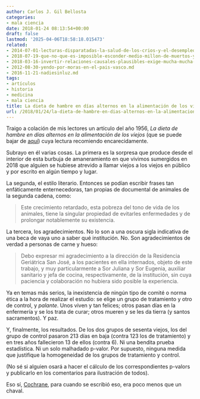 ```yaml
---
author: Carlos J. Gil Bellosta
categories:
- mala ciencia
date: 2018-01-24 08:13:54+00:00
draft: false
lastmod: '2025-04-06T18:58:18.015473'
related:
- 2014-07-01-lecturas-disparatadas-la-salud-de-los-crios-y-el-desempleo.md
- 2018-07-19-que-no-que-es-imposible-esconder-medio-millon-de-muertos-y-que-la-cordialidad-esta-de-mas.md
- 2018-03-16-invertir-relaciones-causales-plausibles-exige-mucha-mucha-explicacion.md
- 2012-08-30-yendo-por-moras-en-el-pais-vasco.md
- 2016-11-21-nadiesinluz.md
tags:
- artículos
- historia
- medicina
- mala ciencia
title: La dieta de hambre en días alternos en la alimentación de los viejos
url: /2018/01/24/la-dieta-de-hambre-en-dias-alternos-en-la-alimentacion-de-los-viejos/
---
```


Traigo a colación de mis lectores un artículo del año 1956, _La dieta de hambre en días alternos en la alimentación de los viejos_ (que se puede bajar de [aquí](http://www.revclinesp.es/es/dieta-de-hambre-en-la/articulo/X0014256556116200/)) cuya lectura recomiendo encarecidamente.

Subrayo en él varias cosas. La primera es la sorpresa que produce desde el interior de esta burbuja de amaneramiento en que vivimos sumergidos en 2018 que alguien se hubiese atrevido a llamar viejos a los viejos en público y por escrito en algún tiempo y lugar.

La segunda, el estilo literario. Entonces se podían escribir frases tan enfáticamente enternecedoras, tan propias de documental de animales de la segunda cadena, como:

>Este crecimiento retardado, esta pobreza del tono de vida de los animales, tiene la singular propiedad de evitarles enfermedades y de prolongar notablemente su existencia.

La tercera, los agradecimientos. No lo son a una oscura sigla indicativa de una beca de vaya uno a saber qué institución. No. Son agradecimientos de verdad a personas de carne y hueso:

>Debo expresar mi agradecimiento a la dirección de la Residencia Geriátrica San José, a los pacientes en ella internados, objeto de este trabajo, y muy particularmente a Sor Juliana y Sor Eugenia, auxiliar sanitario y jefa de cocina, respectivamente, de la institución, sin cuya paciencia y colaboración no hubiera sido posible la experiencia.

Ya en temas más serios, la inexistencia de ningún tipo de comité o norma ética a la hora de realizar el estudio: se elige un grupo de tratamiento y otro de control, y _palante_. Unos viven y tan felices; otros pasan días en la enfermería y se los trata de curar; otros mueren y se les da tierra (y santos sacramentos). Y paz.

Y, finalmente, los resultados. De los dos grupos de sesenta viejos, los del grupo de control pasaron 213 días en baja (contra 123 los de tratamiento) y en tres años fallecieron 13 de ellos (contra 6). Ni una bendita prueba estadística. Ni un solo malhadado p-valor. Por supuesto, ninguna medida que justifique la homogeneidad de los grupos de tratamiento y control.

(No sé si alguien osará a hacer el cálculo de los correspondientes p-valors y publicarlo en los comentarios para ilustración de todos).

Eso sí, [Cochrane](https://www.datanalytics.com/wp-admin/post-new.php), para cuando se escribió eso, era poco menos que un chaval.